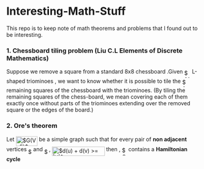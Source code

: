 # Interesting-Math-Stuff
This repo is to keep note of math theorems and problems that I found out to be interesting.

### 1. Chessboard tiling problem (Liu C.L Elements of Discrete Mathematics)

Suppose we remove a square from a standard 8x8 chessboard .Given <img alt="$21$" src="https://rawgit.com/bhi5hmaraj/Interesting-Math-Stuff/master/svgs/a4ffd9a2324f5dcc8182bce900c01465.svg?invert_in_darkmode" align=middle width="16.377075pt" height="21.10812pt"/> L-shaped triominoes , we want to know whether it is possible to tile the <img alt="$63$" src="https://rawgit.com/bhi5hmaraj/Interesting-Math-Stuff/master/svgs/d91c711e2b22965b363504970ae9b523.svg?invert_in_darkmode" align=middle width="16.377075pt" height="21.10812pt"/> remaining squares of the chessboard with the triominoes. (By tiling the remaining squares of the chess-board, we mean covering each of them exactly once without parts of the triominoes extending over the removed square or the edges of the board.)

### 2. Ore's theorem 
Let <img alt="$G(V, E)$" src="https://rawgit.com/bhi5hmaraj/Interesting-Math-Stuff/master/svgs/faeb185b92f7b3520d81a553e6ec6a90.svg?invert_in_darkmode" align=middle width="56.40624pt" height="24.56553pt"/> be a simple graph such that for every pair of **non adjacent** vertices <img alt="$u$" src="https://rawgit.com/bhi5hmaraj/Interesting-Math-Stuff/master/svgs/6dbb78540bd76da3f1625782d42d6d16.svg?invert_in_darkmode" align=middle width="9.375135pt" height="14.10255pt"/> and <img alt="$v$" src="https://rawgit.com/bhi5hmaraj/Interesting-Math-Stuff/master/svgs/6c4adbc36120d62b98deef2a20d5d303.svg?invert_in_darkmode" align=middle width="8.52588pt" height="14.10255pt"/> , <img alt="$d(u) + d(v) &gt;= |V|$" src="https://rawgit.com/bhi5hmaraj/Interesting-Math-Stuff/master/svgs/4c6af5200b5d3c51784accb4f6be902f.svg?invert_in_darkmode" align=middle width="137.382135pt" height="24.56553pt"/> then , <img alt="$G$" src="https://rawgit.com/bhi5hmaraj/Interesting-Math-Stuff/master/svgs/5201385589993766eea584cd3aa6fa13.svg?invert_in_darkmode" align=middle width="12.876435pt" height="22.38192pt"/> contains a **Hamiltonian cycle**
